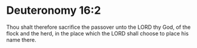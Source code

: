 # Deuteronomy 16:2

Thou shalt therefore sacrifice the passover unto the LORD thy God, of the flock and the herd, in the place which the LORD shall choose to place his name there.